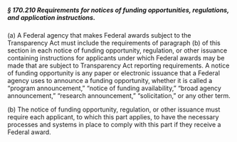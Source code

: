 ##### § 170.210 Requirements for notices of funding opportunities, regulations, and application instructions. #####

(a) A Federal agency that makes Federal awards subject to the Transparency Act must include the requirements of paragraph (b) of this section in each notice of funding opportunity, regulation, or other issuance containing instructions for applicants under which Federal awards may be made that are subject to Transparency Act reporting requirements. A notice of funding opportunity is any paper or electronic issuance that a Federal agency uses to announce a funding opportunity, whether it is called a “program announcement,” “notice of funding availability,” “broad agency announcement,” “research announcement,” “solicitation,” or any other term.

(b) The notice of funding opportunity, regulation, or other issuance must require each applicant, to which this part applies, to have the necessary processes and systems in place to comply with this part if they receive a Federal award.